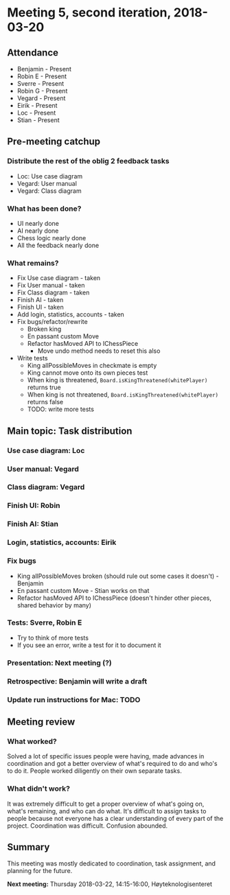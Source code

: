 # Meeting 5, second iteration, 2018-03-20

## Attendance

- Benjamin - Present
- Robin E - Present
- Sverre - Present
- Robin G - Present
- Vegard - Present
- Eirik - Present
- Loc - Present
- Stian - Present

## Pre-meeting catchup

### Distribute the rest of the oblig 2 feedback tasks

- Loc: Use case diagram
- Vegard: User manual
- Vegard: Class diagram

### What has been done?

- UI nearly done
- AI nearly done
- Chess logic nearly done
- All the feedback nearly done

### What remains?

- Fix Use case diagram            - taken
- Fix User manual                 - taken
- Fix Class diagram               - taken
- Finish AI                       - taken
- Finish UI                       - taken
- Add login, statistics, accounts - taken
- Fix bugs/refactor/rewrite
  - Broken king
  - En passant custom Move
  - Refactor hasMoved API to IChessPiece
    - Move undo method needs to reset this also
- Write tests
  - King allPossibleMoves in checkmate is empty
  - King cannot move onto its own pieces test
  - When king is threatened, `Board.isKingThreatened(whitePlayer)` returns true
  - When king is not threatened, `Board.isKingThreatened(whitePlayer)` returns false
  - TODO: write more tests

## Main topic: Task distribution

### Use case diagram: Loc

### User manual: Vegard

### Class diagram: Vegard

### Finish UI: Robin

### Finish AI: Stian

### Login, statistics, accounts: Eirik

### Fix bugs

- King allPossibleMoves broken (should rule out some cases it doesn't) - Benjamin
- En passant custom Move - Stian works on that
- Refactor hasMoved API to IChessPiece (doesn't hinder other pieces, shared behavior by many)

### Tests: Sverre, Robin E

- Try to think of more tests
- If you see an error, write a test for it to document it

### Presentation: Next meeting (?)

### Retrospective: Benjamin will write a draft

### Update run instructions for Mac: TODO

## Meeting review

### What worked?

Solved a lot of specific issues people were having, made advances in coordination and got a better overview of what's required to do and who's to do it. People worked diligently on their own separate tasks.

### What didn't work?

It was extremely difficult to get a proper overview of what's going on, what's remaining, and who can do what. It's difficult to assign tasks to people because not everyone has a clear understanding of every part of the project. Coordination was difficult. Confusion abounded.

## Summary

This meeting was mostly dedicated to coordination, task assignment, and planning for the future.

**Next meeting:** Thursday 2018-03-22, 14:15-16:00, Høyteknologisenteret
